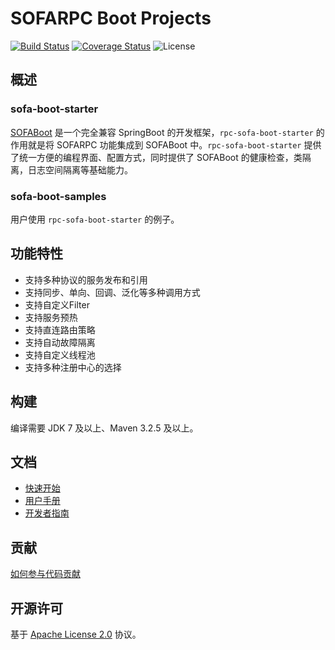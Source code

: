 # SOFARPC Boot Projects

[![Build Status](https://travis-ci.org/alipay/sofa-rpc-boot-projects.svg?branch=master)](https://travis-ci.org/alipay/sofa-rpc-boot-projects)
[![Coverage Status](https://codecov.io/gh/alipay/sofa-rpc-boot-projects/branch/master/graph/badge.svg)](https://codecov.io/gh/alipay/sofa-rpc-boot-projects)
![License](https://img.shields.io/badge/license-Apache--2.0-green.svg)

## 概述

### sofa-boot-starter
[SOFABoot](https://github.com/alipay/sofa-boot) 是一个完全兼容 SpringBoot 的开发框架，`rpc-sofa-boot-starter` 的作用就是将 SOFARPC 功能集成到 SOFABoot 中。`rpc-sofa-boot-starter` 提供了统一方便的编程界面、配置方式，同时提供了 SOFABoot 的健康检查，类隔离，日志空间隔离等基础能力。


### sofa-boot-samples
用户使用 `rpc-sofa-boot-starter` 的例子。

## 功能特性
* 支持多种协议的服务发布和引用
* 支持同步、单向、回调、泛化等多种调用方式
* 支持自定义Filter
* 支持服务预热
* 支持直连路由策略
* 支持自动故障隔离
* 支持自定义线程池
* 支持多种注册中心的选择

## 构建
编译需要 JDK 7 及以上、Maven 3.2.5 及以上。

## 文档
* [快速开始](https://github.com/alipay/sofa-rpc-boot-projects/wiki/GettingStarted)
* [用户手册](https://github.com/alipay/sofa-rpc-boot-projects/wiki/UserGuide)
* [开发者指南](https://github.com/alipay/sofa-rpc-boot-projects/wiki/DeveloperGuide)

## 贡献
[如何参与代码贡献](https://github.com/alipay/sofa-rpc-boot-projects/wiki/Contributing)

## 开源许可
基于 [Apache License 2.0](https://github.com/alipay/sofa-rpc-boot-projects/blob/master/LICENSE) 协议。

